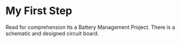 # My First Step 
Read for comprehension
Its a Battery Management Project. There is a schematic and designed circuit board.
